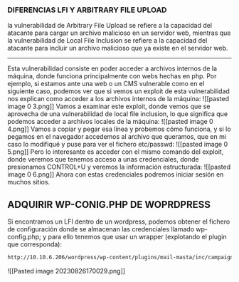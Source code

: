### DIFERENCIAS LFI Y ARBITRARY FILE UPLOAD

la vulnerabilidad de Arbitrary File Upload se refiere a la capacidad del atacante para cargar un archivo malicioso en un servidor web, mientras que la vulnerabilidad de Local File Inclusion se refiere a la capacidad del atacante para incluir un archivo malicioso que ya existe en el servidor web.

--------------------------------------------

Esta vulnerabilidad consiste en poder acceder a archivos internos de la máquina, donde funciona principalmente con webs hechas en php. Por ejemplo, si estamos ante una web o un CMS vulnerable como en el siguiente caso, podemos ver que si vemos un exploit de esta vulnerabilidad nos explican como acceder a los archivos internos de la máquina:
![[pasted image 0 3.png]]
Vamos a examinar este exploit, donde vemos que se aprovecha de una vulnerabilidad de local file inclusion, lo que significa que podemos acceder a archivos locales de la máquina:
![[pasted image 0 4.png]]
Vamos a copiar y pegar esa línea y probemos cómo funciona, y si lo pegamos en el navegador accedemos al archivo que queramos, que en mi caso lo modifiqué y puse para ver el fichero etc/passwd:
![[pasted image 0 5.png]]
Pero lo interesante es acceder con el mismo comando del exploit, donde veremos que tenemos acceso a unas credenciales, donde presionamos CONTROL+U y veremos la información estructurada:
![[pasted image 0 6.png]]
Ahora con estas credenciales podremos iniciar sesión en muchos sitios.
## ADQUIRIR WP-CONIG.PHP DE WOPRDPRESS
Si encontramos un LFI dentro de un wordpress, podemos obtener el fichero de configuración donde se almacenan las credenciales llamado wp-config.php; y para ello tenemos que usar un wrapper (explotando el plugin que corresponda):
```bash
http://10.10.6.206/wordpress/wp-content/plugins/mail-masta/inc/campaign/count_of_send.php?pl=php://filter/convert.base64-encode/resource=../../../../../wp-config.php
```
![[Pasted image 20230826170029.png]]
